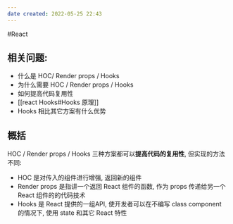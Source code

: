```yaml
---
date created: 2022-05-25 22:43
---
```

#React 
## 相关问题:

- 什么是 HOC/ Render props / Hooks
- 为什么需要 HOC / Render props / Hooks
- 如何提高代码复用性
- [[react Hooks#Hooks 原理]]
- Hooks 相比其它方案有什么优势

## 概括

HOC / Render props / Hooks 三种方案都可以**提高代码的复用性**, 但实现的方法不同:

- HOC 是对传入的组件进行增强, 返回新的组件
- Render props 是指讲一个返回 React 组件的函数, 作为 props 传递给另一个 React 组件的的代码技术
- Hooks 是 React 提供的一组API, 使开发者可以在不编写 class component 的情况下, 使用 state 和其它 React 特性
